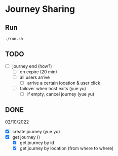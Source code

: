 # Journey Sharing

## Run

``` bash
./run.sh
```

## TODO

- [ ] journey end (how?)
  - [ ] on expire (20 min)
  - [ ] all users arrive
    - [ ] arrive a certain location & user click
  - [ ] failover when host exits (yue yu)
    - [ ] if empty, cancel journey (yue yu)

## DONE

02/10/2022

- [x] create journey (yue yu)
- [x] get journey ()
  - [x] get journey by id
  - [x] get journey by location (from where to where)
